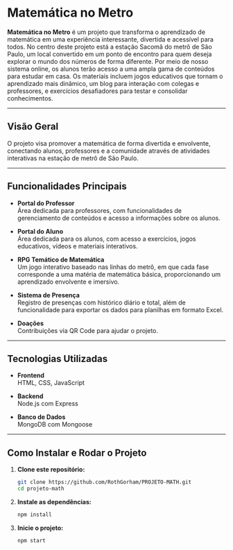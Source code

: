 

# Matemática no Metro

**Matemática no Metro** é um projeto que transforma o aprendizado de matemática em uma experiência interessante, divertida e acessível para todos. No centro deste projeto está a estação Sacomã do metrô de São Paulo, um local convertido em um ponto de encontro para quem deseja explorar o mundo dos números de forma diferente. Por meio de nosso sistema online, os alunos terão acesso a uma ampla gama de conteúdos para estudar em casa. Os materiais incluem jogos educativos que tornam o aprendizado mais dinâmico, um blog para interação com colegas e professores, e exercícios desafiadores para testar e consolidar conhecimentos.

---

## Visão Geral

O projeto visa promover a matemática de forma divertida e envolvente, conectando alunos, professores e a comunidade através de atividades interativas na estação de metrô de São Paulo.

---

## Funcionalidades Principais

- **Portal do Professor**  
  Área dedicada para professores, com funcionalidades de gerenciamento de conteúdos e acesso a informações sobre os alunos.

- **Portal do Aluno**  
  Área dedicada para os alunos, com acesso a exercícios, jogos educativos, vídeos e materiais interativos.

- **RPG Temático de Matemática**  
  Um jogo interativo baseado nas linhas do metrô, em que cada fase corresponde a uma matéria de matemática básica, proporcionando um aprendizado envolvente e imersivo.

- **Sistema de Presença**  
  Registro de presenças com histórico diário e total, além de funcionalidade para exportar os dados para planilhas em formato Excel.

- **Doações**  
  Contribuições via QR Code para ajudar o projeto.

---

## Tecnologias Utilizadas

- **Frontend**  
  HTML, CSS, JavaScript

- **Backend**  
  Node.js com Express

- **Banco de Dados**  
  MongoDB com Mongoose

---

## Como Instalar e Rodar o Projeto

1. **Clone este repositório:**

   ```bash
   git clone https://github.com/RothGorham/PROJETO-MATH.git
   cd projeto-math
   ```

2. **Instale as dependências:**

   ```bash
   npm install
   ```

3. **Inicie o projeto:**

   ```bash
   npm start
   ```


